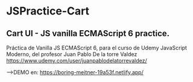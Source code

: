 # JSPractice-Cart
Cart UI - JS vanilla ECMAScript 6 practice.
----------------------------------------------

Práctica de Vanilla JS ECMAScript 6, para el curso de Udemy JavaScript Moderno, del profesor Juan Pablo De la torre Valdez https://www.udemy.com/user/juanpablodelatorrevaldez/

-->DEMO en:
https://boring-meitner-19a53f.netlify.app/
